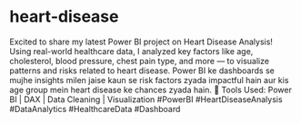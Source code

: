 # heart-disease
Excited to share my latest Power BI project on Heart Disease Analysis!
Using real-world healthcare data, I analyzed key factors like age, cholesterol, blood pressure, chest pain type, and more — to visualize patterns and risks related to heart disease.
Power BI ke dashboards se mujhe insights milen jaise kaun se risk factors zyada impactful hain aur kis age group mein heart disease ke chances zyada hain.
🧠 Tools Used: Power BI | DAX | Data Cleaning | Visualization
#PowerBI #HeartDiseaseAnalysis #DataAnalytics #HealthcareData #Dashboard

